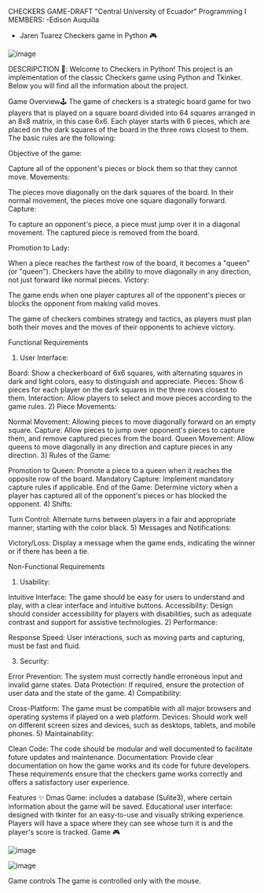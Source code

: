 CHECKERS GAME-DRAFT
"Central University of Ecuador"
Programming I
MEMBERS:
-Edison Auquilla
- Jaren Tuarez
Checkers game in Python 🎮

![image](https://github.com/user-attachments/assets/072ae9b1-b511-4b01-9101-45ac84e92649)

DESCRIPCTION 📜:
Welcome to Checkers in Python! This project is an implementation of the classic Checkers game using Python and Tkinker. Below you will find all the information about the project.

Game Overview🕹️
The game of checkers is a strategic board game for two players that is played on a square board divided into 64 squares arranged in an 8x8 matrix, in this case 6x6. Each player starts with 6 pieces, which are placed on the dark squares of the board in the three rows closest to them. The basic rules are the following:

Objective of the game:

Capture all of the opponent's pieces or block them so that they cannot move.
Movements:

The pieces move diagonally on the dark squares of the board.
In their normal movement, the pieces move one square diagonally forward.
Capture:

To capture an opponent's piece, a piece must jump over it in a diagonal movement. The captured piece is removed from the board.

Promotion to Lady:

When a piece reaches the farthest row of the board, it becomes a "queen" (or "queen"). Checkers have the ability to move diagonally in any direction, not just forward like normal pieces.
Victory:

The game ends when one player captures all of the opponent's pieces or blocks the opponent from making valid moves.

The game of checkers combines strategy and tactics, as players must plan both their moves and the moves of their opponents to achieve victory.

Functional Requirements
1) User Interface:

Board: Show a checkerboard of 6x6 squares, with alternating squares in dark and light colors, easy to distinguish and appreciate.
Pieces: Show 6 pieces for each player on the dark squares in the three rows closest to them.
Interaction: Allow players to select and move pieces according to the game rules.
2) Piece Movements:

Normal Movement: Allowing pieces to move diagonally forward on an empty square.
Capture: Allow pieces to jump over opponent's pieces to capture them, and remove captured pieces from the board.
Queen Movement: Allow queens to move diagonally in any direction and capture pieces in any direction.
3) Rules of the Game:

Promotion to Queen: Promote a piece to a queen when it reaches the opposite row of the board.
Mandatory Capture: Implement mandatory capture rules if applicable.
End of the Game: Determine victory when a player has captured all of the opponent's pieces or has blocked the opponent.
4) Shifts:

Turn Control: Alternate turns between players in a fair and appropriate manner, starting with the color black.
5) Messages and Notifications:

Victory/Loss: Display a message when the game ends, indicating the winner or if there has been a tie.

Non-Functional Requirements
1) Usability:

Intuitive Interface: The game should be easy for users to understand and play, with a clear interface and intuitive buttons.
Accessibility: Design should consider accessibility for players with disabilities, such as adequate contrast and support for assistive technologies.
2) Performance:

Response Speed: User interactions, such as moving parts and capturing, must be fast and fluid.

3) Security:

Error Prevention: The system must correctly handle erroneous input and invalid game states.
Data Protection: If required, ensure the protection of user data and the state of the game.
4) Compatibility:

Cross-Platform: The game must be compatible with all major browsers and operating systems if played on a web platform.
Devices: Should work well on different screen sizes and devices, such as desktops, tablets, and mobile phones.
5) Maintainability:

Clean Code: The code should be modular and well documented to facilitate future updates and maintenance.
Documentation: Provide clear documentation on how the game works and its code for future developers.
These requirements ensure that the checkers game works correctly and offers a satisfactory user experience.

Features ✨
Dmas Game: includes a database (Sulite3), where certain information about the game will be saved.
Educational user interface: designed with tkinter for an easy-to-use and visually striking experience.
Players will have a space where they can see whose turn it is and the player's score is tracked.
Game 🎮

![image](https://github.com/user-attachments/assets/0c026ade-3af7-489f-84e8-637515f67c5d)

![image](https://github.com/user-attachments/assets/44f34394-f616-466c-b288-bb23786346a1)


Game controls
The game is controlled only with the mouse.

